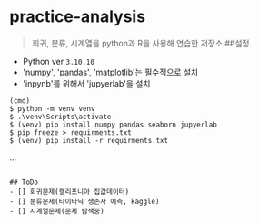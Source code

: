 # practice-analysis
 
 >회귀, 분류, 시계열을 python과 R을 사용해 연습한 저장소
 ##설정
 * Python ver `3.10.10`
* 'numpy', 'pandas', 'matplotlib'는 필수적으로 설치
* 'inpynb'를 위해서 'jupyerlab'을 설치

```shell
(cmd)
$ python -m venv venv 
$ .\venv\Scripts\activate
$ (venv) pip install numpy pandas seaborn jupyerlab
$ pip freeze > requirments.txt
$ (venv) pip install -r requirments.txt
```
...
```

## ToDo
- [] 회귀문제(캘리포니아 집값데이터)
- [] 분류문제(타이타닉 생존자 예측, kaggle)
- [] 시계열문제(문제 탐색중)

